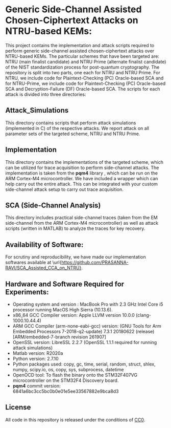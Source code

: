 # Generic Side-Channel Assisted Chosen-Ciphertext Attacks on NTRU-based KEMs:

This project contains the implementation and attack scripts required to perform
generic side-channel assisted chosen-ciphertext attacks over NTRU-based KEMs. The particular schemes that have been targeted are:
NTRU (main finalist candidate) and NTRU Prime (alternate finalist candidate) of the NIST standardization process for post-quantum cryptography. The repository is split into two parts, one each for NTRU and NTRU Prime. For NTRU, we include code for Plaintext-Checking (PC) Oracle-based SCA and for NTRU-Prime, we include code for Plaintext-Checking (PC) Oracle-based SCA and Decryption-Failure (DF) Oracle-based SCA. The scripts for each attack is divided into three directories:

## Attack_Simulations

This directory contains scripts that perform attack simulations (implemented in C) of the respective attacks. We report attack on all parameter sets of the targeted scheme, NTRU and NTRU Prime.

## Implementation

This directory contains the implementations of the targeted scheme, which can be utilized for trace acquisition to perform side-channel attacks. The implementation is taken from the **pqm4** library , which can be run on the ARM Cortex-M4 microcontroller.
We have included a wrapper which can help carry out the entire attack. This can be integrated with your custom side-channel attack setup to carry out trace acquisition.

## SCA (Side-Channel Analysis)

This directory includes practical side-channel traces (taken from the EM side-channel from the ARM Cortex-M4 microcontroller) as well as attack scripts (written in MATLAB) to analyze the traces for key recovery.

## Availability of Software:

For scrutiny and reproducibility, we have made our implementation softwares available  at \url{https://github.com/PRASANNA-RAVI/SCA_Assisted_CCA_on_NTRU}.

## Hardware and Software Required for Experiments:

  * Operating system and version : MacBook Pro with 2.3 GHz Intel Core i5 processor running MacOS High Sierra (10.13.6).
  * x86_64 GCC Compiler version: Apple LLVM version 10.0.0 (clang-1000.10.44.4)
  * ARM GCC Compiler (arm-none-eabi-gcc) version: (GNU Tools for Arm Embedded Processors 7-2018-q2-update) 7.3.1 20180622 (release) [ARM/embedded-7-branch revision 261907]
  * OpenSSL version: LibreSSL 2.2.7 (OpenSSL 1.1.1 required for running attack simulations)
  * Matlab version: R2020a
  * Python version: 2.7.10
  * Python packages used: copy, gc, time, serial, random, struct, shlex, numpy, scipy.io, os, copy, sys, subprocess, datetime
  * OpenOCD tool: To flash the binary onto the STM32F407VG microcontroller on the STM32F4 Discovery board.
  * **pqm4** commit version: 6841a6bc3cc5bc0b0e01e5ee33567882e9bca8d3

## License
All code in this repository is released under the conditions of [CC0](http://creativecommons.org/publicdomain/zero/1.0/).
